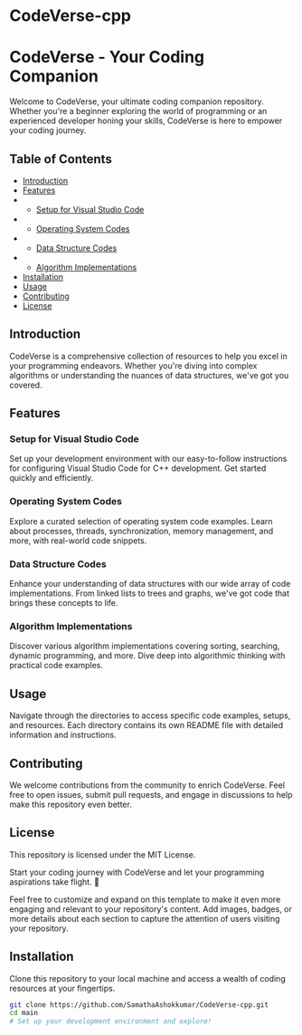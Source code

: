 # CodeVerse-cpp

# CodeVerse - Your Coding Companion


Welcome to CodeVerse, your ultimate coding companion repository. Whether you're a beginner exploring the world of programming or an experienced developer honing your skills, CodeVerse is here to empower your coding journey.

## Table of Contents

- [Introduction](#introduction)
- [Features](#features)
- - [Setup for Visual Studio Code](#setup-for-visual-studio-code)
- - [Operating System Codes](#operating-system-codes)
- - [Data Structure Codes](#data-structure-codes)
- - [Algorithm Implementations](#algorithm-implementations)
- [Installation](#installation)
- [Usage](#usage)
- [Contributing](#contributing)
- [License](#license)

## Introduction

CodeVerse is a comprehensive collection of resources to help you excel in your programming endeavors. Whether you're diving into complex algorithms or understanding the nuances of data structures, we've got you covered.

## Features

### Setup for Visual Studio Code

Set up your development environment with our easy-to-follow instructions for configuring Visual Studio Code for C++ development. Get started quickly and efficiently.

### Operating System Codes

Explore a curated selection of operating system code examples. Learn about processes, threads, synchronization, memory management, and more, with real-world code snippets.

### Data Structure Codes

Enhance your understanding of data structures with our wide array of code implementations. From linked lists to trees and graphs, we've got code that brings these concepts to life.

### Algorithm Implementations

Discover various algorithm implementations covering sorting, searching, dynamic programming, and more. Dive deep into algorithmic thinking with practical code examples.

## Usage
Navigate through the directories to access specific code examples, setups, and resources. Each directory contains its own README file with detailed information and instructions.

## Contributing
We welcome contributions from the community to enrich CodeVerse. Feel free to open issues, submit pull requests, and engage in discussions to help make this repository even better.

## License
This repository is licensed under the MIT License.

Start your coding journey with CodeVerse and let your programming aspirations take flight. 🚀

Feel free to customize and expand on this template to make it even more engaging and relevant to your repository's content. Add images, badges, or more details about each section to capture the attention of users visiting your repository.

## Installation

Clone this repository to your local machine and access a wealth of coding resources at your fingertips.
```bash
git clone https://github.com/SamathaAshokkumar/CodeVerse-cpp.git
cd main
# Set up your development environment and explore!
